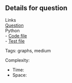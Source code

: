 ## Details for question

Links   
[Question](https://leetcode.com/problems/surrounded-regions/description/?envType=study-plan-v2&envId=top-interview-150) <br>
Python  
    - [Code file](lc130_surrounded_regions.py)  
    - [Test file](lc130_surrounded_regions_test.py)

Tags: graphs, medium

Complexity:

- Time: 
- Space:
